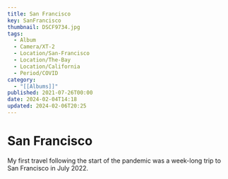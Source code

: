 ```yaml
---
title: San Francisco
key: SanFrancisco
thumbnail: DSCF9734.jpg
tags:
  - Album
  - Camera/XT-2
  - Location/San-Francisco
  - Location/The-Bay
  - Location/California
  - Period/COVID
category:
  - "[[Albums]]"
published: 2021-07-26T00:00
date: 2024-02-04T14:18
updated: 2024-02-06T20:25
---
```

# San Francisco

My first travel following the start of the pandemic was a week-long trip to San Francisco in July 2022.
